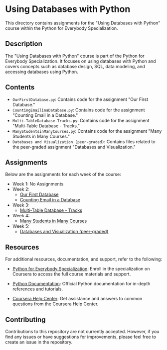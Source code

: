 # Using Databases with Python

This directory contains assignments for the "Using Databases with Python" course within the Python for Everybody Specialization.

## Description

The "Using Databases with Python" course is part of the Python for Everybody Specialization. It focuses on using databases with Python and covers concepts such as database design, SQL, data modeling, and accessing databases using Python.

## Contents

- `OurFirstDatabase.py`: Contains code for the assignment "Our First Database."
- `CountingEmailinaDatabase.py`: Contains code for the assignment "Counting Email in a Database."
- `Multi-TableDatabase-Tracks.py`: Contains code for the assignment "Multi-Table Database - Tracks."
- `ManyStudentsinManyCourses.py`: Contains code for the assignment "Many Students in Many Courses."
- `Databases and Visualization (peer-graded)`: Contains files related to the peer-graded assignment "Databases and Visualization."

## Assignments

Below are the assignments for each week of the course:

- Week 1: No Assignments
- Week 2:
  - [Our First Database](https://github.com/jithendra-varma/Python-for-Everybody-Specialization-Codes/blob/main/Using%20Databases%20with%20Python/OurFirstDatabase.py)
  - [Counting Email in a Database](https://github.com/jithendra-varma/Python-for-Everybody-Specialization-Codes/blob/main/Using%20Databases%20with%20Python/CountingEmailinaDatabase.py)
- Week 3:
  - [Multi-Table Database - Tracks](https://github.com/jithendra-varma/Python-for-Everybody-Specialization-Codes/blob/main/Using%20Databases%20with%20Python/Multi-TableDatabase-Tracks.py)
- Week 4:
  - [Many Students in Many Courses](https://github.com/jithendra-varma/Python-for-Everybody-Specialization-Codes/blob/main/Using%20Databases%20with%20Python/ManyStudentsinManyCourses.py)
- Week 5:
  - [Databases and Visualization (peer-graded)](https://github.com/jithendra-varma/Python-for-Everybody-Specialization-Codes/tree/main/Using%20Databases%20with%20Python/Databases%20and%20Visualization%20(peer-graded))

## Resources

For additional resources, documentation, and support, refer to the following:

- [Python for Everybody Specialization](https://www.coursera.org/specializations/python): Enroll in the specialization on Coursera to access the full course materials and support.

- [Python Documentation](https://docs.python.org/): Official Python documentation for in-depth references and tutorials.

- [Coursera Help Center](https://learner.coursera.help/): Get assistance and answers to common questions from the Coursera Help Center.

## Contributing

Contributions to this repository are not currently accepted. However, if you find any issues or have suggestions for improvements, please feel free to create an issue in the repository.
